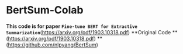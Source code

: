 # BertSum-Colab

**This code is for paper `Fine-tune BERT for Extractive Summarization`**(https://arxiv.org/pdf/1903.10318.pdf)
**Original Code **(https://arxiv.org/pdf/1903.10318.pdf) **(https://github.com/nlpyang/BertSum)

